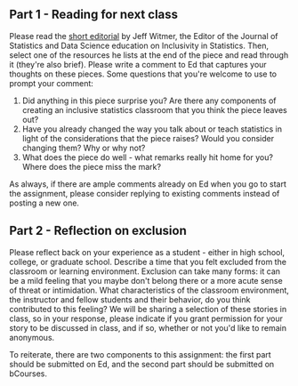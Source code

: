 ## Part 1 - Reading for next class
Please read the [short editorial](https://doi.org/10.1080/26939169.2021.1906555) by Jeff Witmer, the Editor of the Journal of Statistics and Data Science education on Inclusivity in Statistics. Then, select one of the resources he lists at the end of the piece and read through it (they're also brief). Please write a comment to Ed that captures your thoughts on these pieces. Some questions that you're welcome to use to prompt your comment:
1. Did anything in this piece surprise you? Are there any components of creating an inclusive statistics classroom that you think the piece leaves out?
2. Have you already changed the way you talk about or teach statistics in light of the considerations that the piece raises? Would you consider changing them? Why or why not?
3. What does the piece do well - what remarks really hit home for you? Where does the piece miss the mark?

As always, if there are ample comments already on Ed when you go to start the assignment, please consider replying to existing comments instead of posting a new one.

## Part 2 - Reflection on exclusion
Please reflect back on your experience as a student - either in high school, college, or graduate school. Describe a time that you felt excluded from the classroom or learning environment. Exclusion can take many forms: it can be a mild feeling that you maybe don't belong there or a more acute sense of threat or intimidation. What characteristics of the classroom environment, the instructor and fellow students and their behavior, do you think contributed to this feeling?
We will be sharing a selection of these stories in class, so in your response, please indicate if you grant permission for your story to be discussed in class, and if so, whether or not you'd like to remain anonymous.

To reiterate, there are two components to this assignment: the first part should be submitted on Ed, and the second part should be submitted on bCourses.
